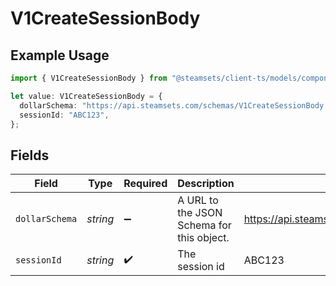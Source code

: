 # V1CreateSessionBody

## Example Usage

```typescript
import { V1CreateSessionBody } from "@steamsets/client-ts/models/components";

let value: V1CreateSessionBody = {
  dollarSchema: "https://api.steamsets.com/schemas/V1CreateSessionBody.json",
  sessionId: "ABC123",
};
```

## Fields

| Field                                                      | Type                                                       | Required                                                   | Description                                                | Example                                                    |
| ---------------------------------------------------------- | ---------------------------------------------------------- | ---------------------------------------------------------- | ---------------------------------------------------------- | ---------------------------------------------------------- |
| `dollarSchema`                                             | *string*                                                   | :heavy_minus_sign:                                         | A URL to the JSON Schema for this object.                  | https://api.steamsets.com/schemas/V1CreateSessionBody.json |
| `sessionId`                                                | *string*                                                   | :heavy_check_mark:                                         | The session id                                             | ABC123                                                     |